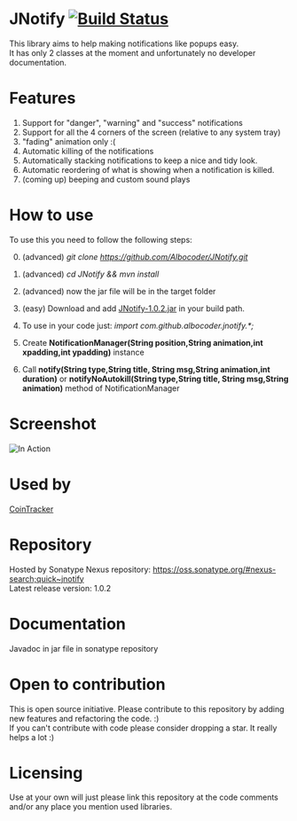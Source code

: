 
# JNotify [![Build Status](https://travis-ci.org/Albocoder/JNotify.svg?branch=master)](https://travis-ci.org/Albocoder/JNotify)
This library aims to help making notifications like popups easy. <br>
It has only 2 classes at the moment and unfortunately no developer documentation.

# Features 
  1) Support for "danger", "warning" and "success" notifications
  2) Support for all the 4 corners of the screen (relative to any system tray)
  3) "fading" animation only :(
  4) Automatic killing of the notifications
  5) Automatically stacking notifications to keep a nice and tidy look.
  6) Automatic reordering of what is showing when a notification is killed.
  7) (coming up) beeping and custom sound plays

# How to use
To use this you need to follow the following steps:
<br>

0) (advanced) <i>git clone https://github.com/Albocoder/JNotify.git</i>
1) (advanced) <i>cd JNotify && mvn install</i>
3) (advanced) now the jar file will be in the target folder


4) (easy) Download and add <a href="https://oss.sonatype.org/service/local/repositories/comgithubalbocoder-1006/content/com/github/albocoder/jnotify/1.0.2/jnotify-1.0.2.jar">JNotify-1.0.2.jar</a> in your build path.
5) To use in your code just: <i>import com.github.albocoder.jnotify.*;</i>
6) Create <b>NotificationManager(String position,String animation,int xpadding,int ypadding)</b> instance
7) Call <b>notify(String type,String title, String msg,String animation,int duration)</b> or <b>notifyNoAutokill(String type,String title, String msg,String animation)</b> method of NotificationManager

# Screenshot

![In Action](http://erin.avllazagaj.ug.bilkent.edu.tr/JNotify/ss1.png)

# Used by

<a href="https://github.com/Albocoder/CoinTracker">CoinTracker</a>

# Repository

Hosted by Sonatype Nexus repository: https://oss.sonatype.org/#nexus-search;quick~jnotify 
<br>Latest release version: 1.0.2

# Documentation

Javadoc in jar file in sonatype repository

# Open to contribution

This is open source initiative. Please contribute to this repository by adding new features and refactoring the code. :)<br>
If you can't contribute with code please consider dropping a star. It really helps a lot :) 

# Licensing

Use at your own will just please link this repository at the code comments and/or any place you mention used libraries.

